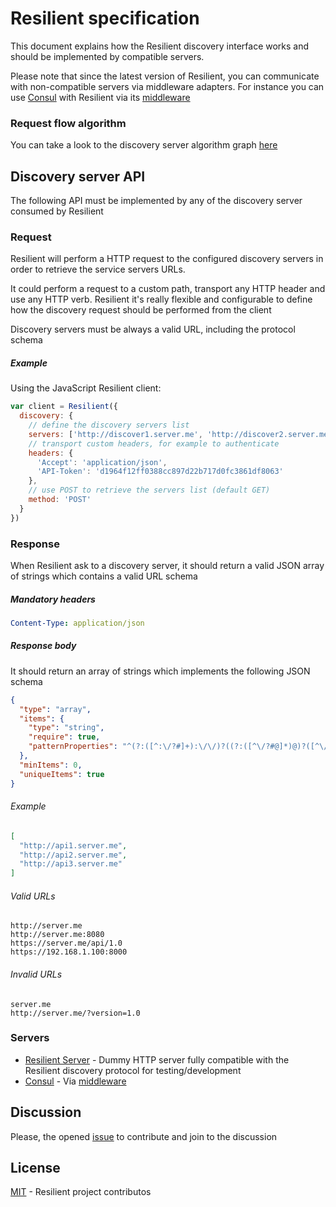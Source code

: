 # Resilient specification

This document explains how the Resilient discovery interface works and should be implemented by compatible servers.

Please note that since the latest version of Resilient, you can communicate with non-compatible servers via middleware adapters. 
For instance you can use [Consul](https://consul.io) with Resilient via its [middleware](https://github.com/h2non/resilient-consul)

### Request flow algorithm

You can take a look to the discovery server algorithm graph [here](http://rawgit.com/resilient-http/resilient-http.github.io/master/images/algorithm.svg)

## Discovery server API

The following API must be implemented by any of the discovery server consumed by Resilient

### Request

Resilient will perform a HTTP request to the configured discovery servers in order to retrieve
the service servers URLs.

It could perform a request to a custom path, transport any HTTP header and use any HTTP verb.
Resilient it's really flexible and configurable to define 
how the discovery request should be performed from the client

Discovery servers must be always a valid URL, including the protocol schema

##### Example

Using the JavaScript Resilient client:

```js
var client = Resilient({
  discovery: {
    // define the discovery servers list
    servers: ['http://discover1.server.me', 'http://discover2.server.me']
    // transport custom headers, for example to authenticate
    headers: {
      'Accept': 'application/json',
      'API-Token': 'd1964f12ff0388cc897d22b717d0fc3861df8063' 
    },
    // use POST to retrieve the servers list (default GET)
    method: 'POST'
  }
})
```

### Response

When Resilient ask to a discovery server, it should return a valid JSON array of strings
which contains a valid URL schema

##### Mandatory headers
 
```yaml
Content-Type: application/json
```

##### Response body

It should return an array of strings which implements the following JSON schema
```json
{
  "type": "array",
  "items": {
    "type": "string",
    "require": true,
    "patternProperties": "^(?:([^:\/?#]+):\/\/)?((?:([^\/?#@]*)@)?([^\/?#:]*)(?:\:(\d*))?)?"
  },
  "minItems": 0,
  "uniqueItems": true
}
```

###### Example

```json
[
  "http://api1.server.me",
  "http://api2.server.me",
  "http://api3.server.me"
]
```

###### Valid URLs

```
http://server.me
http://server.me:8080
https://server.me/api/1.0
https://192.168.1.100:8000
```

###### Invalid URLs

```
server.me
http://server.me/?version=1.0
```

### Servers

- [Resilient Server](https://github.com/h2non/resilient-server) - Dummy HTTP server fully compatible with the Resilient discovery protocol for testing/development
- [Consul](https://consul.io) - Via [middleware](https://github.com/h2non/resilient-consul)

## Discussion

Please, the opened [issue](https://github.com/resilient-http/spec/issues/new) to contribute and join to the discussion

## License

[MIT](http://opensource.org/licenses/MIT) - Resilient project contributos
